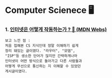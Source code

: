 # Computer Scienece 🖥️ 

### 1. <a href="https://developer.mozilla.org/ko/docs/Learn/Common_questions/How_does_the_Internet_work">인터넷은 어떻게 작동하는가 ? 👀 (MDN Webs)</a>

    보고 느낀 점 :
    처음 접해본 CS 지식인데 정말 이해하기 쉽게
    정리 돼있는 글이였다. "라우터", "모뎀",
    "ISP"등 생소한 단어가 많지만 간략하게나마
    인터넷이 어떤 방식으로 돌아가고 다른 사람들과
    어떻게 무선으로 통신하는 지 이해할 수 있었던
    게시글이였다.
